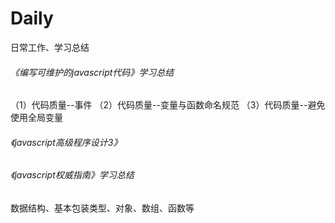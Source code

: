 # Daily
日常工作、学习总结

###### 《编写可维护的javascript代码》学习总结
（1）代码质量--事件
（2）代码质量--变量与函数命名规范
（3）代码质量--避免使用全局变量

###### 《javascript高级程序设计3》
###### 《javascript权威指南》学习总结
数据结构、基本包装类型、对象、数组、函数等
